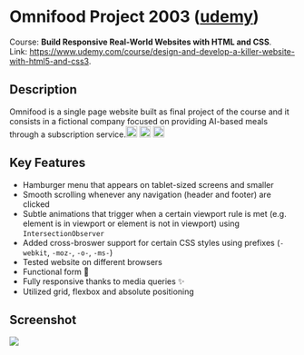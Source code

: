 # Omnifood Project 2003 ([udemy](https://www.udemy.com))

Course: <b>Build Responsive Real-World Websites with HTML and CSS</b>.<br/>
Link: https://www.udemy.com/course/design-and-develop-a-killer-website-with-html5-and-css3.

## Description

Omnifood is a single page website built as final project of the course and it consists in a fictional company focused on providing AI-based meals through a subscription service.<img src="https://user-images.githubusercontent.com/25181517/192158954-f88b5814-d510-4564-b285-dff7d6400dad.png" width="20px"> <img src="https://user-images.githubusercontent.com/25181517/183898674-75a4a1b1-f960-4ea9-abcb-637170a00a75.png" width="20px"> <img src="https://user-images.githubusercontent.com/25181517/117447155-6a868a00-af3d-11eb-9cfe-245df15c9f3f.png" width="20px">

## Key Features

- Hamburger menu that appears on tablet-sized screens and smaller
- Smooth scrolling whenever any navigation (header and footer) are clicked
- Subtle animations that trigger when a certain viewport rule is met (e.g. element is in viewport or element is not in viewport) using `IntersectionObserver`
- Added cross-broswer support for certain CSS styles using prefixes (`-webkit`, `-moz-`, `-o-`, `-ms-`)
- Tested website on different browsers
- Functional form 💌
- Fully responsive thanks to media queries ✨
- Utilized grid, flexbox and absolute positioning

## Screenshot

<a href="https://" target="_blank">
<img src="./screenshoot.png" style="max-width:100%; "></a>
